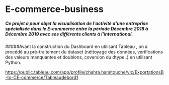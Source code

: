 # E-commerce-business
##### Ce projet a pour objet la visualisation de l'activité d'une entreprise spécialisée dans le E-commerce entre la période Décembre 2018 à Décembre 2019 avec ses différents clients à l'international.

#####Avant la construction du Dashboard en utilisant Tableau , on a procédé au pré-traitement du dataset  (néttoyage des données, verifications des valeurs manquantes et doublons, coversion du dtype..) en utilisant Python.

https://public.tableau.com/app/profile/chahra.hamitouche/viz/ExportationsB-to-CE-commerce/Tableaudebord1
